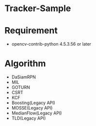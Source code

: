 # Tracker-Sample


# Requirement 
* opencv-contrib-python 4.5.3.56 or later

# Algorithm

* DaSiamRPN
* MIL
* GOTURN
* CSRT
* KCF
* Boosting(Legacy API)
* MOSSE(Legacy API)
* MedianFlow(Legacy API)
* TLD(Legacy API)

